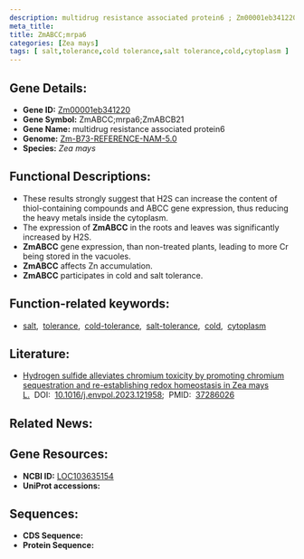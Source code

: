 ```yaml
---
description: multidrug resistance associated protein6 ; Zm00001eb341220 ; Zea mays
meta_title:
title: ZmABCC;mrpa6
categories: [Zea mays]
tags: [ salt,tolerance,cold tolerance,salt tolerance,cold,cytoplasm ]
---
```


## Gene Details:
- **Gene ID:**	[Zm00001eb341220](https://www.maizegdb.org/gene_center/gene/Zm00001eb341220)
- **Gene Symbol:** ZmABCC;mrpa6;ZmABCB21
- **Gene Name:** multidrug resistance associated protein6
- **Genome:** [Zm-B73-REFERENCE-NAM-5.0](https://www.maizegdb.org/genome/assembly/Zm-B73-REFERENCE-NAM-5.0)
- **Species:** *Zea mays*

## Functional Descriptions:
   - These results strongly suggest that H2S can increase the content of thiol-containing compounds and ABCC gene expression, thus reducing the heavy metals inside the cytoplasm.
   - The expression of **ZmABCC** in the roots and leaves was significantly increased by H2S.
   - **ZmABCC** gene expression, than non-treated plants, leading to more Cr being stored in the vacuoles.
   - **ZmABCC** affects Zn accumulation.
   - **ZmABCC** participates in cold and salt tolerance.

## Function-related keywords:
- [salt](/tags/salt/),&nbsp;&nbsp;[tolerance](/tags/tolerance/),&nbsp;&nbsp;[cold-tolerance](/tags/cold-tolerance/),&nbsp;&nbsp;[salt-tolerance](/tags/salt-tolerance/),&nbsp;&nbsp;[cold](/tags/cold/),&nbsp;&nbsp;[cytoplasm](/tags/cytoplasm/)

## Literature:
   - [Hydrogen sulfide alleviates chromium toxicity by promoting chromium sequestration and re-establishing redox homeostasis in Zea mays L.]( https://www.sciencedirect.com/science/article/pii/S0269749123009600?via%3Dihub)&nbsp;&nbsp;DOI:&nbsp;&nbsp;[10.1016/j.envpol.2023.121958](https://www.sciencedirect.com/science/article/pii/S0269749123009600?via%3Dihub);&nbsp;&nbsp;PMID:&nbsp;&nbsp;[37286026](https://pubmed.ncbi.nlm.nih.gov/37286026/)

## Related News:

## Gene Resources:
- **NCBI ID:**  [LOC103635154](https://www.ncbi.nlm.nih.gov/gene/?term=LOC103635154)
- **UniProt accessions:** [](https://www.uniprot.org/uniprotkb//entry)



## Sequences:
- **CDS Sequence:**
- **Protein Sequence:**

